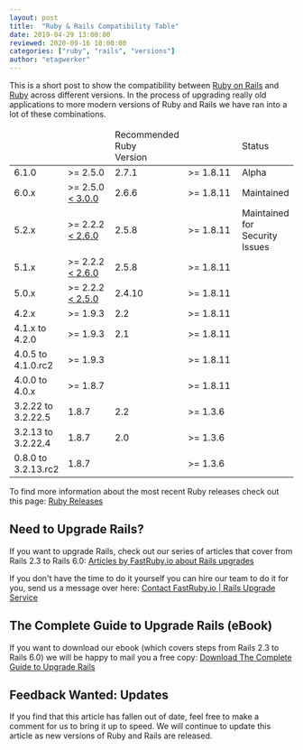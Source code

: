 ```yaml
---
layout: post
title:  "Ruby & Rails Compatibility Table"
date: 2019-04-29 13:00:00
reviewed: 2020-09-16 10:00:00
categories: ["ruby", "rails", "versions"]
author: "etagwerker"
---
```


This is a short post to show the compatibility between [Ruby on Rails](https://rubyonrails.org)
and [Ruby](https://www.ruby-lang.org/en/) across different versions. In the
process of upgrading really old applications to more modern versions of Ruby and
Rails we have ran into a lot of these combinations.

<!--more-->

<table id="ruby-rails-compatibility">
  <thead>
    <tr>
      <td><a href="https://rubygems.org/gems/rails/versions" style="color: white"> Rails<br/> Version </a></td>
      <td><a href="https://www.ruby-lang.org/en/downloads/releases/" style="color: white"> Required<br/>Ruby<br/>Version</a></td>
      <td>Recommended<br/>Ruby<br/>Version</td>
      <td><a href="https://rubygems.org/gems/rubygems-update/versions" style="color: white"> Required<br/>Rubygems<br/>Version </a></td>
      <td>Status</td>
    </tr>
  </thead>
  <tbody>
    <tr>
      <td>6.1.0</td>
      <td>&gt;= 2.5.0</td>
      <td>2.7.1</td>
      <td>&gt;= 1.8.11</td>
      <td>Alpha</td>
    </tr>
    <tr>
      <td>6.0.x</td>
      <td>&gt;= 2.5.0<br/><a href="https://github.blog/2020-08-25-upgrading-github-to-ruby-2-7/" target="_blank">&lt; 3.0.0</a></td>
      <td>2.6.6</td>
      <td>&gt;= 1.8.11</td>
      <td>Maintained</td>
    </tr>
    <tr>
      <td>5.2.x</td>
      <td>&gt;= 2.2.2<br/><a href="https://github.com/rails/rails/blob/v5.2.4.4/.travis.yml#L65-L68" target="_blank">&lt; 2.6.0</a></td>
      <td>2.5.8</td>
      <td>&gt;= 1.8.11</td>
      <td>Maintained for Security Issues</td>
    </tr>
    <tr class="eol">
      <td>5.1.x</td>
      <td>&gt;= 2.2.2<br/><a href="https://github.com/rails/rails/blob/v5.1.7/.travis.yml#L54-L58" target="_blank">&lt; 2.6.0</a></td>
      <td>2.5.8</td>
      <td>&gt;= 1.8.11</td>
      <td><a href="https://weblog.rubyonrails.org/2019/8/15/Rails-6-0-final-release/" style="color:white">EOL</a></td>
    </tr>
    <tr class="eol">
      <td>5.0.x</td>
      <td>&gt;= 2.2.2</br><a href="https://github.com/rails/rails/issues/31478" target="_blank">&lt; 2.5.0</a></td>
      <td>2.4.10</td>
      <td>&gt;= 1.8.11</td>
      <td><a href="https://weblog.rubyonrails.org/2019/8/15/Rails-6-0-final-release/" style="color:white">EOL</a></td>
    </tr>
    <tr class="eol">
      <td>4.2.x</td>
      <td>&gt;= 1.9.3</td>
      <td>2.2</td>
      <td>&gt;= 1.8.11</td>
      <td><a href="https://weblog.rubyonrails.org/2019/8/15/Rails-6-0-final-release/" style="color:white">EOL</a></td>
    </tr>
    <tr class="eol">
      <td>4.1.x to 4.2.0</td>
      <td>&gt;= 1.9.3</td>
      <td>2.1</td>
      <td>&gt;= 1.8.11</td>
      <td><a href="https://guides.rubyonrails.org/maintenance_policy.html" style="color: white">EOL</a></td>
    </tr>
    <tr class="eol">
      <td>4.0.5 to 4.1.0.rc2</td>
      <td>&gt;= 1.9.3</td>
      <td></td>
      <td>&gt;= 1.8.11</td>
      <td><a href="https://weblog.rubyonrails.org/2016/6/30/Rails-5-0-final/" style="color: white">EOL</a></td>
    </tr>
    <tr class="eol">
      <td>4.0.0 to 4.0.x</td>
      <td>&gt;= 1.8.7</td>
      <td></td>
      <td>&gt;= 1.8.11</td>
      <td><a href="https://weblog.rubyonrails.org/2017/4/27/Rails-5-1-final/" style="color: white">EOL</a></td>
    </tr>
    <tr class="eol">
      <td>3.2.22 to 3.2.22.5</td>
      <td>1.8.7</td>
      <td>2.2</td>
      <td>&gt;= 1.3.6</td>
      <td><a href="https://weblog.rubyonrails.org/2013/2/24/maintenance-policy-for-ruby-on-rails/" style="color: white">EOL</a></td>
    </tr>
    <tr class="eol">
      <td>3.2.13 to 3.2.22.4</td>
      <td>1.8.7</td>
      <td>2.0</td>
      <td>&gt;= 1.3.6</td>
      <td><a href="https://weblog.rubyonrails.org/2013/2/24/maintenance-policy-for-ruby-on-rails/" style="color: white">EOL</a></td>
    </tr>
    <tr class="eol">
      <td>0.8.0 to 3.2.13.rc2</td>
      <td>1.8.7</td>
      <td></td>
      <td>&gt;= 1.3.6</td>
      <td><a href="https://weblog.rubyonrails.org/2013/2/24/maintenance-policy-for-ruby-on-rails/" style="color: white">EOL</a></td>
    </tr>
  </tbody>
</table>

To find more information about the most recent Ruby releases check out this 
page: [Ruby Releases](https://www.ruby-lang.org/en/downloads/releases/)

## Need to Upgrade Rails?

If you want to upgrade Rails, check out our series of articles that cover from Rails 2.3 to Rails 6.0: [Articles by FastRuby.io about Rails upgrades](https://www.fastruby.io/blog/tags/upgrades)

If you don't have the time to do it yourself you can hire our team to do it for you,
send us a message over here: [Contact FastRuby.io | Rails Upgrade Service](https://www.fastruby.io/#contactus)

## The Complete Guide to Upgrade Rails (eBook)

If you want to download our ebook (which covers steps from Rails 2.3 to Rails 6.0)
we will be happy to mail you a free copy: [Download The Complete Guide to Upgrade Rails](https://www.fastruby.io)

## Feedback Wanted: Updates

If you find that this article has fallen out of date, feel free to make a
comment for us to bring it up to speed. We will continue to update this article
as new versions of Ruby and Rails are released.
